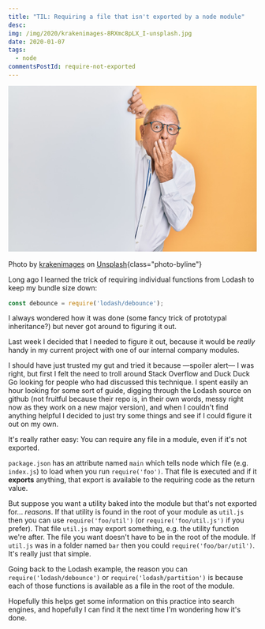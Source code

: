 ```yaml
---
title: "TIL: Requiring a file that isn't exported by a node module"
desc:
img: /img/2020/krakenimages-8RXmc8pLX_I-unsplash.jpg
date: 2020-01-07
tags:
  - node
commentsPostId: require-not-exported
---
```


![Surprised older man peeks out from behind a wall](/img/2020/krakenimages-8RXmc8pLX_I-unsplash.jpg)

Photo by <a href="https://unsplash.com/@krakenimages?utm_source=unsplash&utm_medium=referral&utm_content=creditCopyText">krakenimages</a> on <a href="https://unsplash.com/s/photos/secret?utm_source=unsplash&utm_medium=referral&utm_content=creditCopyText">Unsplash</a>{class="photo-byline"}

Long ago I learned the trick of requiring individual functions from Lodash to keep my bundle size down:

```js
const debounce = require('lodash/debounce');
```

I always wondered how it was done (some fancy trick of prototypal inheritance?) but never got around to figuring it out.

Last week I decided that I needed to figure it out, because it would be _really_ handy in my current project with one of our internal company modules.

I should have just trusted my gut and tried it because &mdash;spoiler alert&mdash; I was right, but first I felt the need to troll around Stack Overflow and Duck Duck Go looking for people who had discussed this technique. I spent easily an hour looking for some sort of guide, digging through the Lodash source on github (not fruitful because their repo is, in their own words, messy right now as they work on a new major version), and when I couldn't find anything helpful I decided to just try some things and see if I could figure it out on my own.

It's really rather easy: You can require any file in a module, even if it's not exported.

`package.json` has an attribute named `main` which tells node which file (e.g. `index.js`) to load when you run `require('foo')`. That file is executed and if it **exports** anything, that export is available to the requiring code as the return value.

But suppose you want a utility baked into the module but that's not exported for... _reasons_. If that utility is found in the root of your module as `util.js` then you can use `require('foo/util')` (or `require('foo/util.js')` if you prefer). That file `util.js` may export something, e.g. the utility function we're after. The file you want doesn't have to be in the root of the module. If `util.js` was in a folder named `bar` then you could `require('foo/bar/util')`. It's really just that simple.

Going back to the Lodash example, the reason you can `require('lodash/debounce')` or `require('lodash/partition')` is because each of those functions is available as a file in the root of the module.

Hopefully this helps get some information on this practice into search engines, and hopefully I can find it the next time I'm wondering how it's done.
